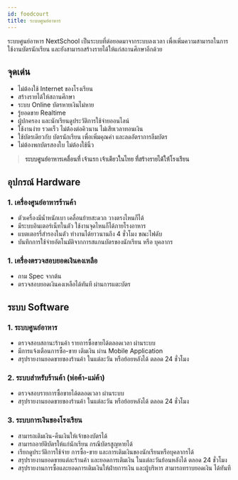 ```yaml
---
id: foodcourt
title: ระบบศูนย์อาหาร
---
```


ระบบศูนย์อาหาร NextSchool เป็นระบบที่ต่อยอดมาจากระบบลงเวลา เพื่อเพิ่มความสามารถในการใช้งานบัตรนักเรียน และยังสามารถสร้างรายได้ให้แก่สถานศึกษาอีกด้วย

## จุดเด่น

* ไม่ต้องใช้ Internet ของโรงเรียน
* สร้างรายได้ให้สถานศึกษา
* ระบบ Online บัตรหายเงินไม่หาย
* รู้ยอดขาย Realtime
* ผู้ปกครอง และนักเรียนดูประวัติการใช้จ่ายออนไลน์
* ใช้งานง่าย รวดเร็ว ไม่ต้องต่อคิวนาน ไม่เสียเวลาทอนเงิน
* ใช้บัตรเดียวกับ บัตรนักเรียน เพื่อเพิ่มคุณค่า และลดอัตราการลืมบัตร
* ไม่ต้องพกบัตรสองใบ ไม่ต้องใช้นิ้ว

> **ระบบศูนย์อาหารเคลื่อนที่ เจ้าแรก เจ้าเดียวในไทย ที่สร้างรายได้ให้โรงเรียน**


## อุปกรณ์ Hardware

### 1. เครื่องศูนย์อาหารร้านค้า

* ตัวเครื่องมีน้ำหนักเบา เคลื่อนย้ายสะดวก วางตรงไหนก็ได้
* มีระบบอินเตอร์เน็ทในตัว ใช้งานจุดไหนก็ได้ภายโรงอาหาร
* แบตเตอรรี่สำรองในตัว ทำงานได้ยาวนานถึง 4 ชั่วโมง ขณะไฟดับ
* บันทึกการใช้จ่ายอัตโนมัติจากการสแกนบัตรของนักเรียน หรือ บุคลากร

### 1. เครื่องตรวจสอบยอดเงินคงเหลือ

* ถาม Spec จากต้น
* ตรวจสอบยอดเงินคงเหลือได้ทันที ผ่านการแตะบัตร

## ระบบ Software

### 1. ระบบศูนย์อาหาร

* ตรวจสอบสถานะร้านค้า รายการซื้อขายได้ตลอดเวลา ผ่านระบบ* มีการแจ้งเตือนการซื้อ-ขาย เติมเงิน ผ่าน Mobile Application
* สรุปรายงานยอดขายของร้านค้า ในแต่ละวัน หรือย้อยหลังได้ ตลอด 24 ชั่วโมง 
### 2. ระบบสำหรับร้านค้า (พ่อค้า-แม่ค้า)

* ตรวจสอบรายการซื้อขายได้ตลอดเวลา ผ่านระบบ
* สรุปรายงานยอดขายของร้านค้า ในแต่ละวัน หรือย้อยหลังได้ ตลอด 24 ชั่วโมง 

### 3. ระบบการเงินของโรงเรียน

* สามารถเติมเงิน-คืนเงินให้เจ้าของบัตรได้
* สามารถอายัติบัตรให้แก่นักเรียน กรณีบัตรสูญหายได้
* เรียกดูประวัติการใช้จ่าย การซื้อ-ขาย และการเติมเงินของนักเรียนหรือบุคลากรได้ 
* สรุปรายงานยอดขายแต่ละร้านค้า และยอดการเติมเงิน ในแต่ละวันย้อนหลังได้ ตลอด 24 ชั่วโมง 
* สรุปรายงานการซื้อและยอดการเติมเงินให้ฝ่ายการเงิน และผู้บริหาร สามารถทราบยอดเงิน ได้ทันที